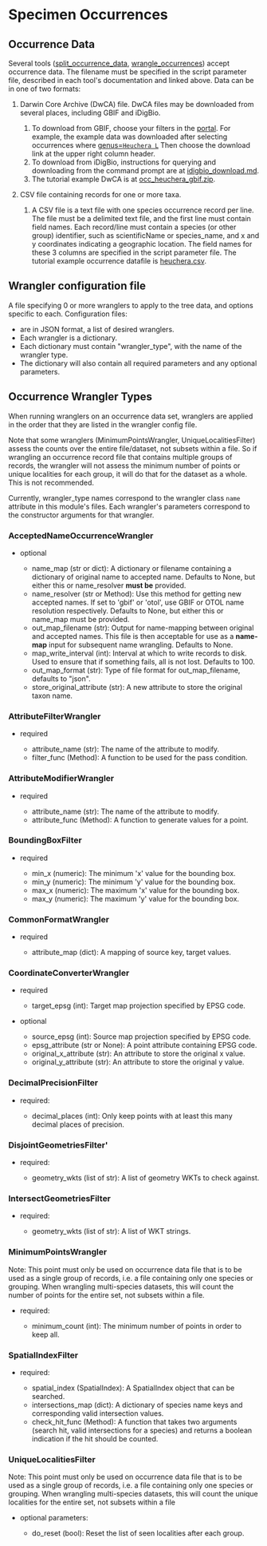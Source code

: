 # Specimen Occurrences

## Occurrence Data

Several tools ([split_occurrence_data](w3_split_occurrence_data.md),
[wrangle_occurrences](w5_resolve_occurrence_names.md)) accept occurrence data.
The filename must be specified in the script parameter file, described in each tool's
documentation and linked above.  Data can be in one of two formats:

1) Darwin Core Archive (DwCA) file.  DwCA files may be downloaded from several places,
   including GBIF and iDigBio.

   1) To download from GBIF, choose your filters in the
      [portal](https://www.gbif.org/occurrence).  For example, the example data was
      downloaded after selecting occurrences where
      [genus=`Heuchera L`](https://www.gbif.org/occurrence/search?taxon_key=3032645&occurrence_status=present)
      Then choose the download link at the upper right column header.
   2) To download from iDigBio, instructions for querying and downloading from the
      command prompt are at [idigbio_download.md](./idigbio_download.md).
   3) The tutorial example DwCA is at
      [occ_heuchera_gbif.zip](../../data/input/occ_heuchera_gbif.zip).

2) CSV file containing records for one or more taxa.

   1) A CSV file is a text file with one species occurrence record per line.  The file
      must be a delimited text file, and the first line must contain field names.  Each
      record/line must contain a species (or other group) identifier, such as
      scientificName or species_name, and x and y coordinates indicating a geographic
      location.  The field names for these 3 columns are specified in the script
      parameter file. The tutorial example occurrence datafile
      is [heuchera.csv](../../data/input/heuchera.csv).

## Wrangler configuration file

A file specifying 0 or more wranglers to apply to the tree data, and options
specific to each.  Configuration files:

* are in JSON format, a list of desired wranglers.
* Each wrangler is a dictionary.
* Each dictionary must contain "wrangler_type", with the name of the wrangler type.
* The dictionary will also contain all required parameters and any optional parameters.

## Occurrence Wrangler Types

When running wranglers on an occurrence data set, wranglers are applied in the order
that they are listed in the wrangler config file.

Note that some wranglers (MinimumPointsWrangler, UniqueLocalitiesFilter) assess the
counts over the entire file/dataset, not subsets within a file.  So if wrangling an
occurrence record file that contains multiple groups of records, the wrangler will not
assess the minimum number of points or unique localities for each group, it will do that
for the dataset as a whole.  This is not recommended.

Currently, wrangler_type names correspond to the wrangler class `name` attribute in
this module's files.  Each wrangler's parameters correspond to the constructor
arguments for that wrangler.

### AcceptedNameOccurrenceWrangler

* optional

  * name_map (str or dict): A dictionary or filename containing a dictionary of original
    name to accepted name.  Defaults to None, but either this or name_resolver
    **must be** provided.
  * name_resolver (str or Method): Use this method for getting new
    accepted names. If set to 'gbif' or 'otol', use GBIF or OTOL name resolution
    respectively.  Defaults to None, but either this or name_map must be provided.
  * out_map_filename (str): Output for name-mapping between original and accepted names.
    This file is then acceptable for use as a **name-map** input for subsequent
    name wrangling.  Defaults to None.
  * map_write_interval (int): Interval at which to write records to disk.  Used to
    ensure that if something fails, all is not lost. Defaults to 100.
  * out_map_format (str): Type of file format for out_map_filename, defaults to "json".
  * store_original_attribute (str): A new attribute to store the original taxon name.

### AttributeFilterWrangler

* required

  * attribute_name (str): The name of the attribute to modify.
  * filter_func (Method): A function to be used for the pass condition.

### AttributeModifierWrangler

* required

  * attribute_name (str): The name of the attribute to modify.
  * attribute_func (Method): A function to generate values for a point.

### BoundingBoxFilter

* required

  * min_x (numeric): The minimum 'x' value for the bounding box.
  * min_y (numeric): The minimum 'y' value for the bounding box.
  * max_x (numeric): The maximum 'x' value for the bounding box.
  * max_y (numeric): The maximum 'y' value for the bounding box.

### CommonFormatWrangler

* required

  * attribute_map (dict): A mapping of source key, target values.

### CoordinateConverterWrangler

* required

  * target_epsg (int): Target map projection specified by EPSG code.

* optional

  * source_epsg (int): Source map projection specified by EPSG code.
  * epsg_attribute (str or None): A point attribute containing EPSG code.
  * original_x_attribute (str): An attribute to store the original x value.
  * original_y_attribute (str): An attribute to store the original y value.

### DecimalPrecisionFilter

* required:

  * decimal_places (int): Only keep points with at least this many decimal places of
    precision.

### DisjointGeometriesFilter'

* required:

  * geometry_wkts (list of str): A list of geometry WKTs to check against.

### IntersectGeometriesFilter

* required:

  * geometry_wkts (list of str): A list of WKT strings.

### MinimumPointsWrangler

Note: This point must only be used on occurrence data file that is to be used as a
single group of records, i.e. a file containing only one species or grouping.  When
wrangling multi-species datasets, this will count the number of points for the entire
set, not subsets within a file.

* required:

  * minimum_count (int): The minimum number of points in order to keep all.

### SpatialIndexFilter

* required:

  * spatial_index (SpatialIndex): A SpatialIndex object that can be searched.
  * intersections_map (dict): A dictionary of species name keys and corresponding valid
    intersection values.
  * check_hit_func (Method): A function that takes two arguments (search hit, valid
    intersections for a species) and returns a boolean indication if the hit should be
    counted.

### UniqueLocalitiesFilter

Note: This point must only be used on occurrence data file that is to be used as a
single group of records, i.e. a file containing only one species or grouping.  When
wrangling multi-species datasets, this will count the unique localities for the entire
set, not subsets within a file

* optional parameters:

  * do_reset (bool): Reset the list of seen localities after each group.
